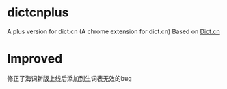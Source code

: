 dictcnplus
==========

A plus version for dict.cn (A chrome extension for dict.cn)
Based on [Dict.cn](https://chrome.google.com/webstore/detail/blobfjlkhpniodibmlmcogcainnhdikh)

Improved
========

修正了海词新版上线后添加到生词表无效的bug
